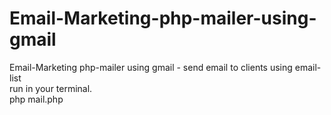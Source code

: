 # Email-Marketing-php-mailer-using-gmail
Email-Marketing php-mailer  using gmail - send email to clients using email-list  
run in your terminal.</br>
php mail.php
